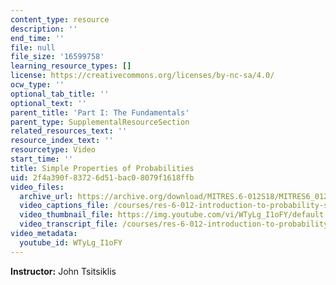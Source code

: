 ```yaml
---
content_type: resource
description: ''
end_time: ''
file: null
file_size: '16599758'
learning_resource_types: []
license: https://creativecommons.org/licenses/by-nc-sa/4.0/
ocw_type: ''
optional_tab_title: ''
optional_text: ''
parent_title: 'Part I: The Fundamentals'
parent_type: SupplementalResourceSection
related_resources_text: ''
resource_index_text: ''
resourcetype: Video
start_time: ''
title: Simple Properties of Probabilities
uid: 2f4a390f-8372-6d51-bac0-8079f1618ffb
video_files:
  archive_url: https://archive.org/download/MITRES.6-012S18/MITRES6_012S18_L01-05_300k.mp4
  video_captions_file: /courses/res-6-012-introduction-to-probability-spring-2018/243fe46acdef5dd7b6ba93990b8fa009_WTyLg_I1oFY.vtt
  video_thumbnail_file: https://img.youtube.com/vi/WTyLg_I1oFY/default.jpg
  video_transcript_file: /courses/res-6-012-introduction-to-probability-spring-2018/dfcf950e851650eac943774b24fa7a57_WTyLg_I1oFY.pdf
video_metadata:
  youtube_id: WTyLg_I1oFY
---
```


**Instructor:** John Tsitsiklis


